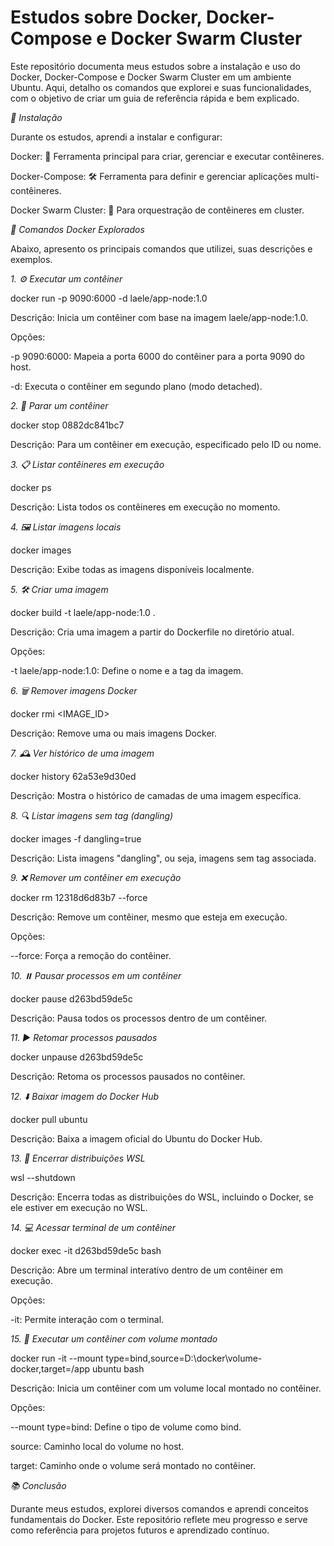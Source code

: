 # Estudos sobre Docker, Docker-Compose e Docker Swarm Cluster

Este repositório documenta meus estudos sobre a instalação e uso do Docker, Docker-Compose e Docker Swarm Cluster em um ambiente Ubuntu. Aqui, detalho os comandos que explorei e suas funcionalidades, com o objetivo de criar um guia de referência rápida e bem explicado.

*🚀 Instalação*

Durante os estudos, aprendi a instalar e configurar:

Docker: 🐳 Ferramenta principal para criar, gerenciar e executar contêineres.

Docker-Compose: 🛠️ Ferramenta para definir e gerenciar aplicações multi-contêineres.

Docker Swarm Cluster: 🤖 Para orquestração de contêineres em cluster.

*📜 Comandos Docker Explorados*

Abaixo, apresento os principais comandos que utilizei, suas descrições e exemplos.

*1. ⚙️ Executar um contêiner*

docker run -p 9090:6000 -d laele/app-node:1.0

Descrição: Inicia um contêiner com base na imagem laele/app-node:1.0.

Opções:

-p 9090:6000: Mapeia a porta 6000 do contêiner para a porta 9090 do host.

-d: Executa o contêiner em segundo plano (modo detached).

*2. 🛑 Parar um contêiner*

docker stop 0882dc841bc7

Descrição: Para um contêiner em execução, especificado pelo ID ou nome.

*3. 📋 Listar contêineres em execução*

docker ps

Descrição: Lista todos os contêineres em execução no momento.

*4. 🖼️ Listar imagens locais*

docker images

Descrição: Exibe todas as imagens disponíveis localmente.

*5. 🛠️ Criar uma imagem*

docker build -t laele/app-node:1.0 .

Descrição: Cria uma imagem a partir do Dockerfile no diretório atual.

Opções:

-t laele/app-node:1.0: Define o nome e a tag da imagem.

*6. 🗑️ Remover imagens Docker*

docker rmi <IMAGE_ID>

Descrição: Remove uma ou mais imagens Docker.

*7. 🕰️ Ver histórico de uma imagem*

docker history 62a53e9d30ed

Descrição: Mostra o histórico de camadas de uma imagem específica.

*8. 🔍 Listar imagens sem tag (dangling)*

docker images -f dangling=true

Descrição: Lista imagens "dangling", ou seja, imagens sem tag associada.

*9. ❌ Remover um contêiner em execução*

docker rm 12318d6d83b7 --force

Descrição: Remove um contêiner, mesmo que esteja em execução.

Opções:

--force: Força a remoção do contêiner.

*10. ⏸️ Pausar processos em um contêiner*

docker pause d263bd59de5c

Descrição: Pausa todos os processos dentro de um contêiner.

*11. ▶️ Retomar processos pausados*

docker unpause d263bd59de5c

Descrição: Retoma os processos pausados no contêiner.

*12. ⬇️ Baixar imagem do Docker Hub*

docker pull ubuntu

Descrição: Baixa a imagem oficial do Ubuntu do Docker Hub.

*13. 🔄 Encerrar distribuições WSL*

wsl --shutdown

Descrição: Encerra todas as distribuições do WSL, incluindo o Docker, se ele estiver em execução no WSL.

*14. 💻 Acessar terminal de um contêiner*

docker exec -it d263bd59de5c bash

Descrição: Abre um terminal interativo dentro de um contêiner em execução.

Opções:

-it: Permite interação com o terminal.

*15. 📂 Executar um contêiner com volume montado*

docker run -it --mount type=bind,source=D:\docker\volume-docker,target=/app ubuntu bash

Descrição: Inicia um contêiner com um volume local montado no contêiner.

Opções:

--mount type=bind: Define o tipo de volume como bind.

source: Caminho local do volume no host.

target: Caminho onde o volume será montado no contêiner.

*📚 Conclusão*

Durante meus estudos, explorei diversos comandos e aprendi conceitos fundamentais do Docker. Este repositório reflete meu progresso e serve como referência para projetos futuros e aprendizado contínuo.
